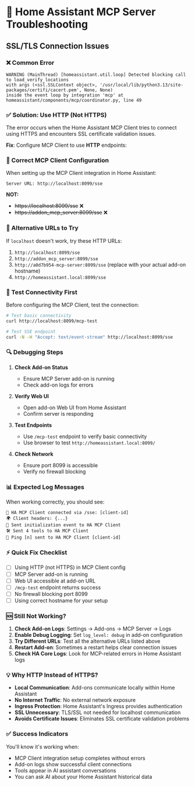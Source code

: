 # 🔧 Home Assistant MCP Server Troubleshooting

## SSL/TLS Connection Issues

### ❌ Common Error
```
WARNING (MainThread) [homeassistant.util.loop] Detected blocking call to load_verify_locations 
with args (<ssl.SSLContext object>, '/usr/local/lib/python3.13/site-packages/certifi/cacert.pem', None, None) 
inside the event loop by integration 'mcp' at homeassistant/components/mcp/coordinator.py, line 49
```

### ✅ Solution: Use HTTP (Not HTTPS)

The error occurs when the Home Assistant MCP Client tries to connect using HTTPS and encounters SSL certificate validation issues.

**Fix**: Configure MCP Client to use **HTTP** endpoints:

### 🔗 Correct MCP Client Configuration

When setting up the MCP Client integration in Home Assistant:

```
Server URL: http://localhost:8099/sse
```

**NOT:**
- ~~https://localhost:8099/sse~~ ❌
- ~~https://addon_mcp_server:8099/sse~~ ❌

### 📝 Alternative URLs to Try

If `localhost` doesn't work, try these HTTP URLs:

1. `http://localhost:8099/sse`
2. `http://addon_mcp_server:8099/sse`  
3. `http://a0d7b954-mcp-server:8099/sse` (replace with your actual add-on hostname)
4. `http://homeassistant.local:8099/sse`

### 🧪 Test Connectivity First

Before configuring the MCP Client, test the connection:

```bash
# Test basic connectivity
curl http://localhost:8099/mcp-test

# Test SSE endpoint
curl -N -H "Accept: text/event-stream" http://localhost:8099/sse
```

### 🔍 Debugging Steps

1. **Check Add-on Status**
   - Ensure MCP Server add-on is running
   - Check add-on logs for errors

2. **Verify Web UI**
   - Open add-on Web UI from Home Assistant
   - Confirm server is responding

3. **Test Endpoints**
   - Use `/mcp-test` endpoint to verify basic connectivity
   - Use browser to test `http://homeassistant.local:8099/`

4. **Check Network**
   - Ensure port 8099 is accessible
   - Verify no firewall blocking

### 📊 Expected Log Messages

When working correctly, you should see:
```
🔗 HA MCP Client connected via /sse: [client-id]
🌍 Client headers: {...}
🔄 Sent initialization event to HA MCP Client
🛠️ Sent 4 tools to HA MCP Client
🏓 Ping [n] sent to HA MCP Client [client-id]
```

### ⚡ Quick Fix Checklist

- [ ] Using HTTP (not HTTPS) in MCP Client config
- [ ] MCP Server add-on is running
- [ ] Web UI accessible at add-on URL
- [ ] `/mcp-test` endpoint returns success
- [ ] No firewall blocking port 8099
- [ ] Using correct hostname for your setup

### 🆘 Still Not Working?

1. **Check Add-on Logs**: Settings → Add-ons → MCP Server → Logs
2. **Enable Debug Logging**: Set `log_level: debug` in add-on configuration
3. **Try Different URLs**: Test all the alternative URLs listed above
4. **Restart Add-on**: Sometimes a restart helps clear connection issues
5. **Check HA Core Logs**: Look for MCP-related errors in Home Assistant logs

### 💡 Why HTTP Instead of HTTPS?

- **Local Communication**: Add-ons communicate locally within Home Assistant
- **No Internet Traffic**: No external network exposure
- **Ingress Protection**: Home Assistant's Ingress provides authentication
- **SSL Unnecessary**: TLS/SSL not needed for localhost communication
- **Avoids Certificate Issues**: Eliminates SSL certificate validation problems

### ✅ Success Indicators

You'll know it's working when:
- MCP Client integration setup completes without errors
- Add-on logs show successful client connections
- Tools appear in AI assistant conversations
- You can ask AI about your Home Assistant historical data
